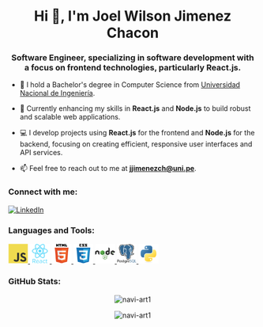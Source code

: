 <h1 align="center">Hi 👋, I'm Joel Wilson Jimenez Chacon</h1>
<h3 align="center">Software Engineer, specializing in software development with a focus on frontend technologies, particularly React.js.</h3>

- 🔭 I hold a Bachelor's degree in Computer Science from [Universidad Nacional de Ingeniería](https://www.uni.edu.pe/).
  
- 🌱 Currently enhancing my skills in **React.js** and **Node.js** to build robust and scalable web applications.

- 💻 I develop projects using **React.js** for the frontend and **Node.js** for the backend, focusing on creating efficient, responsive user interfaces and API services.

- 📫 Feel free to reach out to me at **jjimenezch@uni.pe**.

<h3 align="left">Connect with me:</h3>
<p align="left">
  <a href="https://www.linkedin.com/in/joel-wilson-jimenez-chacon-00a2b5205/" target="_blank">
    <img align="center" src="https://raw.githubusercontent.com/rahuldkjain/github-profile-readme-generator/master/src/images/icons/Social/linked-in-alt.svg" alt="LinkedIn" height="30" width="40" />
  </a>
</p>

<h3 align="left">Languages and Tools:</h3>
<p align="left">
  <a href="https://developer.mozilla.org/en-US/docs/Web/JavaScript" target="_blank" rel="noreferrer">
    <img src="https://raw.githubusercontent.com/devicons/devicon/master/icons/javascript/javascript-original.svg" alt="JavaScript" width="40" height="40"/>
  </a>
  <a href="https://reactjs.org/" target="_blank" rel="noreferrer">
    <img src="https://raw.githubusercontent.com/devicons/devicon/master/icons/react/react-original-wordmark.svg" alt="React" width="40" height="40"/>
  </a>
  <a href="https://www.w3.org/html/" target="_blank" rel="noreferrer">
    <img src="https://raw.githubusercontent.com/devicons/devicon/master/icons/html5/html5-original-wordmark.svg" alt="HTML5" width="40" height="40"/>
  </a>
  <a href="https://www.w3schools.com/css/" target="_blank" rel="noreferrer">
    <img src="https://raw.githubusercontent.com/devicons/devicon/master/icons/css3/css3-original-wordmark.svg" alt="CSS3" width="40" height="40"/>
  </a>
  <a href="https://nodejs.org" target="_blank" rel="noreferrer">
    <img src="https://raw.githubusercontent.com/devicons/devicon/master/icons/nodejs/nodejs-original-wordmark.svg" alt="Node.js" width="40" height="40"/>
  </a>
  <a href="https://www.postgresql.org" target="_blank" rel="noreferrer">
    <img src="https://raw.githubusercontent.com/devicons/devicon/master/icons/postgresql/postgresql-original-wordmark.svg" alt="PostgreSQL" width="40" height="40"/>
  </a>
  <a href="https://www.python.org" target="_blank" rel="noreferrer">
    <img src="https://raw.githubusercontent.com/devicons/devicon/master/icons/python/python-original.svg" alt="Python" width="40" height="40"/>
  </a>
</p>

<h3 align="left">GitHub Stats:</h3>
<p align="center">
  <img align="center" src="https://github-readme-stats.vercel.app/api/top-langs?username=navi-art1&show_icons=true&locale=en&layout=compact" alt="navi-art1" />
</p>
<p align="center">
  <img align="center" src="https://github-readme-stats.vercel.app/api?username=navi-art1&show_icons=true&locale=en" alt="navi-art1" />
</p>
